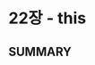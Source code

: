 # 22장 - this
## SUMMARY
<img alt="" src="https://github.com/user-attachments/assets/ddb75741-7000-4a4d-81cd-f532bc462936">
